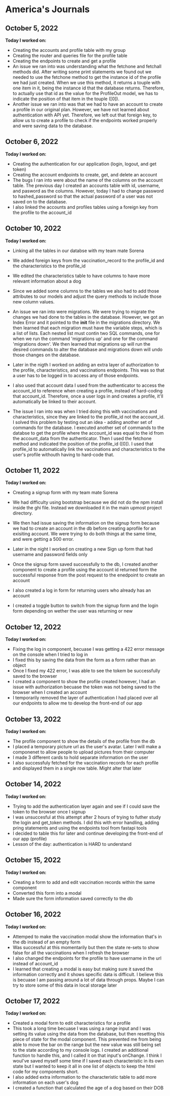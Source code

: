# America's Journals

## October 5, 2022

**Today I worked on:**
* Creating the accounts and profile table with my group 
* Creating the router and queries file for the profile table
* Creating the endpoints to create and get a profile
* An issue we ran into was understanding what the fetchone and fetchall methods did. After writing some print statements we found out we needed to use the fetchone method to get the instance id of the profile we had just created. When we use this method, it returns a touple with one item in it, being the instance id that the database returns. Therefore, to actually use that id as the value for the ProfileOut model, we has to indicate the position of that item in the touple ([0]). 
* Another issue we ran into was that we had to have an account to create a profile in our original plan. However, we have not learned about authentication with API yet. Therefore, we left out that foreign key, to allow us to create a profile to check if the endpoints worked properly and were saving data to the database. 

## October 6, 2022

**Today I worked on:**
* Creating the authentication for our application (login, logout, and get token)
* Creating the account endpoints to create, get, and delete an account
* The bugs I ran into were about the name of the columns on the account table. The previous day I created an accounts table with id, username, and pasword as the columns. However, today I had to change password to hashed_password so that the actual password of a user was not saved on to the database. 
* I also linked the accounts and profiles tables using a foreign key from the profile to the account_id

## October 10, 2022

**Today I worked on:**
* Linking all the tables in our databse with my team mate Sorena
* We added foreign keys from the vaccination_record to the profile_id and the characteristics to the profile_id
* We edited the characteristics table to have columns to have more relevant information about a dog
* Since we added some columns to the tables we also had to add those attributes to our models and adjust the query methods to include those new column values.
* An issue we ran into were migrations. We were trying to migrate the changes we had done to the tables in the database. However, we got an Index Error and it pointed to the __init__ file in the migrations directory. We then learned that each migration must have the variable steps, which is a list of lists. Each nested list must contin two SQL commands, one for when we run the command 'migrations up' and one for the command 'migrations down'. We then learned that migrations up will run the desired commands to alter the database and migrations down will undo those changes on the database. 

* Later in the nigth I worked on adding an extra layer of authorization to the profile, characteristics, and vaccinations endpoints. This was so that a user has to be logged in to access any of those endpoints.
* I also used that account data I used from the authenticator to access the account_id to reference when creating a profile, instead of hard-coding that account_id. Therefore, once a user logs in and creates a profile, it'll automatically be linked to their account. 
* The issue I ran into was when I tried doing this with vaccinations and characteristics, since they are linked to the profile_id not the account_id. I solved this problem by testing out an idea - adding another set of commands for the database. I executed another set of commands to the databse to get the profile where the account_id was equal to the id from the account_data from the authenticator. Then I used the fetchone method and indicated the position of the profile_id ([0]). I used that profile_id to automatically link the vaccinations and characteristics to the user's profile withouth having to hard-code that. 

## October 11, 2022

**Today I worked on:**
* Creating a signup form with my team mate Sorena
* We had difficulty using bootstrap because we did not do the npm install inside the ghi file. Instead we downloaded it in the main upmost project directory.
* We then had issue saving the information on the signup form because we had to create an account in the db before creating aprofile for an exisiting account. We were trying to do both things at the same time, and were getting a 500 error. 

* Later in the night I worked on creating a new Sign up form that had username and password fields only
* Once the signup form saved successfully to the db, I created another component to create a profile using the account id returned form the successful response from the post request to the enedpoint to create an account
* I also created a log in form for returning users who already has an account
* I created a toggle button to switch from the signup form and the login form depending on wether the user was returning or new

## October 12, 2022

**Today I worked on:**
* Fixing the log in component, becuase I was getting a 422 error message on the console when I tried to log in
* I fixed this by saving the data from the form as a form rather than an object
* Once I fixed my 422 error, I was able to see the tokem be successfully saved to the browser
* I created a component to show the profile created however, I had an issue with authorization becuase the token was not being saved to the browser when I created an account 
* I temporarily removed the layer of authentication I had placed over all our endpoints to allow me to develop the front-end of our app

## October 13, 2022

**Today I worked on:**
* The profile component to show the details of the profile from the db
* I placed a temporary picture url as the user's avatar. Later I will make a componenet to allow people to upload pictures from their computer
* I made 3 different cards to hold separate information on the user
* I also successfuly fetched for the vaccination records for each profile and displayed them in a single row table. Might alter that later

## October 14, 2022

**Today I worked on:**
* Trying to add the authentication layer again and see if I could save the token to the browser once I signup
* I was unsuccesful at this attempt after 2 hours of trying to futher study the login and get_token methods. I did this with error handling, adding pring statements and using the endpoints tool from fastapi tools
* I decided to table this for later and continue developing the front-end of our app (profile)
* Lesson of the day: authentication is HARD to understand

## October 15, 2022

**Today I worked on:**
* Creating a form to add and edit vaccination records within the same component
* Converted this form into a modal
* Made sure the form information saved correctly to the db

## October 16, 2022

**Today I worked on:**
* Attemped to make the vaccination modal show the information that's in the db instead of an empty form
* Was successful at this momentarily but then the state re-sets to show false for all the vaccinations when I refresh the browser
* I also changed the endpoints for the profile to have username in the url instead of account_id
* I learned that creating a modal is easy but making sure it saved the information correctly and it shows specific data is difficult. I believe this is becuase I am passing around a lot of data through props. Maybe I can try to store some of this data in local storage later

## October 17, 2022

**Today I worked on:**
* Created a modal form to edit characteristics for a profile
* This took a long time becuase I was using a range input and I was setting its value using the data from the database, but then resetting this piece of state for the modal component. This prevented me from being able to move the bar on the range but the new value was still being set to the state according to my console logs. I created an additional function to handle this, and I called it on that input's onChange. I think I woul've saved myself some time if I saved each characteristic in its own state but I wanted to keep it all in one list of objects to keep the html code for my components short. 
* I also added extra information to the characteristic table to add more information on each user's dog
* I created a function that calculated the age of a dog based on their DOB

